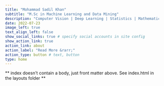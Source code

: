 ```yaml
---
title: "Mohammad Sadil Khan"
subtitle: "M.Sc in Machine Learning and Data Mining"
description: "Computer Vision | Deep Learning | Statistics | Mathematics"
date: 2022-07-23
image_left: true
text_align_left: false
show_social_links: true # specify social accounts in site config
show_action_link: true
action_link: about
action_label: "Read More &rarr;"
action_type: button # text, button
type: home
---
```


** index doesn't contain a body, just front matter above.
See index.html in the layouts folder **
